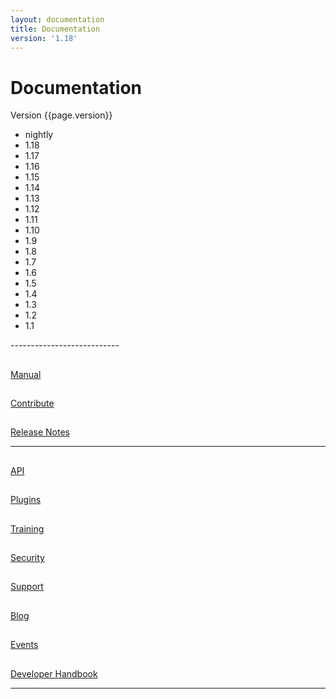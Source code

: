 ```yaml
---
layout: documentation
title: Documentation
version: '1.18'
---
```


# Documentation
<div class='bs-callout-info bs-callout'>
<div class='dropdown'>
	<a id='version' class='dropdown-toggle' data-toggle='dropdown'>Version {{page.version}} <span class="caret"></span></a>
	<ul class="dropdown-menu" role="menu" aria-labelledby="version">
    <li><a tabindex="-1">nightly</a></li>
    <li><a tabindex="-1">1.18</a></li>
    <li><a tabindex="-1">1.17</a></li>
    <li><a tabindex="-1">1.16</a></li>
		<li><a tabindex="-1">1.15</a></li>
		<li><a tabindex="-1">1.14</a></li>
		<li><a tabindex="-1">1.13</a></li>
		<li><a tabindex="-1">1.12</a></li>
		<li><a tabindex="-1">1.11</a></li>
		<li><a tabindex="-1">1.10</a></li>
		<li><a tabindex="-1">1.9</a></li>
		<li><a tabindex="-1">1.8</a></li>
		<li><a tabindex="-1">1.7</a></li>
		<li><a tabindex="-1">1.6</a></li>
		<li><a tabindex="-1">1.5</a></li>
		<li><a tabindex="-1">1.4</a></li>
		<li><a tabindex="-1">1.3</a></li>
		<li><a tabindex="-1">1.2</a></li>
		<li><a tabindex="-1">1.1</a></li>
	</ul>
</div>
</div>
---------------------------

<div class='row'>
  <div class='col-xs-4 center'>
    <a id='manual-link' href="manuals/{{page.version}}/index.html" class="btn-doc btn">
      <h2 class='doc-icon'><i class="fa fa-newspaper-o"></i></h2>
      <p id='manual'>Manual</p>
    </a>
  </div>
  <div class='col-xs-4 center'>
    <a id="contribute-link" href="/contribute" class="btn-doc btn">
      <h2 class='doc-icon'><i class="fa fa-users"></i></h2>
      <p id='contribute'>Contribute</p>
    </a>
  </div>
  <div class='col-xs-4 center'>
		<a id='release-notes-link' href="manuals/{{page.version}}/index.html#Releasenotesfor{{page.version}}" class="btn-doc btn">
      <h2 class='doc-icon'><i class="fa fa-pencil"></i></h2>
      <p id='release-notes'>Release Notes</p>
    </a>
  </div>
</div>
<hr/>
<div class='row'>
  <div class='col-xs-3 center'>
    <a id="api-ref-link" href="api/{{page.version}}/index.html" class="btn-doc btn">
      <h2 class='doc-icon'><i class="fa fa-terminal"></i></h2>
      <p id='api-ref'>API</p>
    </a>
  </div>
  <div class='col-xs-3 center'>
		<a href='/plugins' class="btn-doc btn">
      <h2 class='doc-icon'><i class="fa fa-cubes"></i></h2>
      <p id='plugins'>Plugins</p>
    </a>
  </div>
  <div class='col-xs-3 center'>
    <a href="/training.html" class="btn-doc btn">
      <h2 class='doc-icon'><i class="fa fa-wrench"></i></h2>
      Training
    </a>
  </div>
  <div class='col-xs-3 center'>
    <a href="/security.html" class="btn-doc btn">
      <h2 class='doc-icon'><i class="fa fa-lock"></i></h2>
      Security
    </a>
  </div>
</div>
<div class='row'>
  <div class='col-xs-3 center'>
    <a href="/support.html" class="btn-doc btn">
      <h2 class='doc-icon'><i class="fa fa-support"></i></h2>
      Support
    </a>
  </div>
  <div class='col-xs-3 center'>
    <a href="/blog" class="btn-doc btn">
      <h2 class='doc-icon'><i class="fa fa-rss"></i></h2>
      Blog
    </a>
  </div>
  <div class='col-xs-3 center'>
    <a href="/events" class="btn-doc btn">
      <h2 class='doc-icon'><i class="fa fa-calendar"></i></h2>
      Events
    </a>
  </div>
  <div class='col-xs-3 center'>
    <a href="/contribute.html" class="btn-doc btn">
      <h2 class='doc-icon'><i class="fa fa-code"></i></h2>
      Developer Handbook
    </a>
  </div>
</div>
<hr/>
